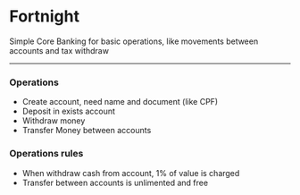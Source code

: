 # Fortnight
Simple Core Banking for basic operations, like movements between accounts and tax withdraw
___

### Operations
- Create account, need name and document (like CPF)
- Deposit in exists account
- Withdraw money
- Transfer Money between accounts

### Operations rules
- When withdraw cash from account, 1% of value is charged
- Transfer between accounts is unlimented and free
